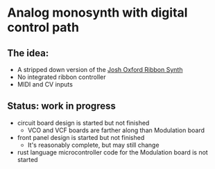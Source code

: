 # Analog monosynth with digital control path

## The idea:
- A stripped down version of the [Josh Oxford Ribbon Synth](https://github.com/JordanAceto/josh_Ox_ribbon_synth)
- No integrated ribbon controller
- MIDI and CV inputs

## Status: work in progress
- circuit board design is started but not finished
  - VCO and VCF boards are farther along than Modulation board
- front panel design is started but not finished
  - It's reasonably complete, but may still change
- rust language microcontroller code for the Modulation board is not started
